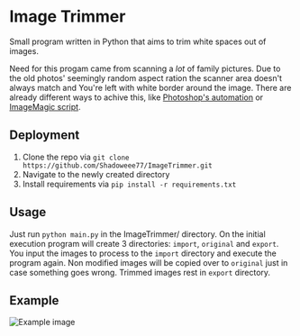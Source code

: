 
# Image Trimmer

Small program written in Python that aims to trim white spaces out of images.

Need for this progam came from scanning a *lot* of family pictures. Due to the old photos' seemingly random aspect ration the scanner area doesn't always match and You're left with white border around the image. There are already different ways to achive this, like [Photoshop's automation](https://www.photoshopessentials.com/photo-editing/crop-straighten/) or [ImageMagic script](https://stackoverflow.com/questions/44655961/autotrim-white-border-from-scanned-image-with-imagemagick).

## Deployment
1. Clone the repo via `git clone https://github.com/Shadoweee77/ImageTrimmer.git`
2. Navigate to the newly created directory
3. Install requirements via `pip install -r requirements.txt`

## Usage
Just run `python main.py` in the ImageTrimmer/ directory. On the initial execution program will create 3 directories: `import`, `original` and `export`.
You input the images to process to the `import` directory and execute the program again. Non modified images will be copied over to `original` just in case something goes wrong. Trimmed images rest in `export` directory.

## Example
![Example image](https://i.imgur.com/qVJnVVt.jpg)

